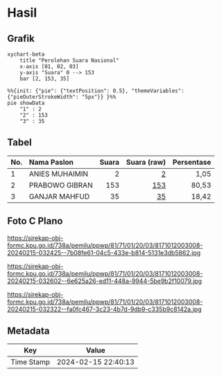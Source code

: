 # Hasil

## Grafik

```mermaid
xychart-beta
    title "Perolehan Suara Nasional"
    x-axis [01, 02, 03]
    y-axis "Suara" 0 --> 153
    bar [2, 153, 35]
```

```mermaid
%%{init: {"pie": {"textPosition": 0.5}, "themeVariables": {"pieOuterStrokeWidth": "5px"}} }%%
pie showData
    "1" : 2
    "2" : 153
    "3" : 35
```

## Tabel

| No. | Nama Paslon    | Suara | Suara (raw) | Persentase |
|:--- |:-------------- | -----:| -----------:| ----------:|
| 1   | ANIES MUHAIMIN | 2     | [2][p-1]    | 1,05       |
| 2   | PRABOWO GIBRAN | 153   | [153][p-2]  | 80,53      |
| 3   | GANJAR MAHFUD  | 35    | [35][p-3]   | 18,42      |


[p-1]: https://github.com/gigit-pemilu/pemilu-2024/blob/main/pilpres/hitung-suara/sub/81-maluku/sub/71-kota-ambon/sub/01-nusaniwe/sub/2003-nusaniwe/sub/008-tps/sub/paslon-1.txt
[p-2]: https://github.com/gigit-pemilu/pemilu-2024/blob/main/pilpres/hitung-suara/sub/81-maluku/sub/71-kota-ambon/sub/01-nusaniwe/sub/2003-nusaniwe/sub/008-tps/sub/paslon-2.txt
[p-3]: https://github.com/gigit-pemilu/pemilu-2024/blob/main/pilpres/hitung-suara/sub/81-maluku/sub/71-kota-ambon/sub/01-nusaniwe/sub/2003-nusaniwe/sub/008-tps/sub/paslon-3.txt

## Foto C Plano

https://sirekap-obj-formc.kpu.go.id/738a/pemilu/ppwp/81/71/01/20/03/8171012003008-20240215-032425--7b08fe61-04c5-433e-b814-5131e3db5862.jpg

https://sirekap-obj-formc.kpu.go.id/738a/pemilu/ppwp/81/71/01/20/03/8171012003008-20240215-032602--6e625a26-ed11-448a-9944-5be9b2f10079.jpg

https://sirekap-obj-formc.kpu.go.id/738a/pemilu/ppwp/81/71/01/20/03/8171012003008-20240215-032322--fa0fc467-3c23-4b7d-9db9-c335b9c8142a.jpg


## Metadata

| Key        | Value               |
| ---------- | ------------------- |
| Time Stamp | 2024-02-15 22:40:13 |



